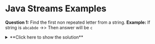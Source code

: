 # Java Streams Examples

**Question 1:** Find the first non repeated letter from a string.
**Example:** If string is `abcabde` ->> Then answer will be `c`
<details>
  <summary>**Click here to show the solution**</summary>
  ```
Stream.of(str.split("")).filter(ch -> str.indexOf(ch, str.indexOf(ch) + 1) == -1).findFirst()
  ```
  </details>